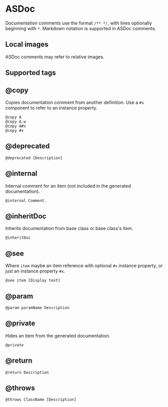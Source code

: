 # ASDoc

Documentation comments use the format `/** */`, with lines optionally beginning with `*`. Markdown notation is supported in ASDoc comments.

## Local images

ASDoc comments may refer to relative images.

## Supported tags

## \@copy

Copies documentation comment from another definition. Use a `#x` component to refer to an instance property.

```plain
@copy A
@copy A.w
@copy A#x
@copy #x
```

## \@deprecated

```plain
@deprecated [Description]
```

## \@internal

Internal comment for an item (not included in the generated documentation).

```plain
@internal Comment.
```

## \@inheritDoc

Inherits documentation from base class or base class's item.

```plain
@inheritDoc
```

## \@see

Where `item` maybe an item reference with optional `#x` instance property, or just an instance property `#x`.

```plain
@see item [Display text]
```

## \@param

```plain
@param paramName Description
```

## \@private

Hides an item from the generated documentation.

```plain
@private
```

## \@return

```plain
@return Description
```

## \@throws

```plain
@throws ClassName [Description]
```